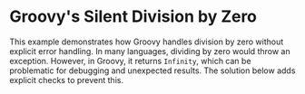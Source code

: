 # Groovy's Silent Division by Zero

This example demonstrates how Groovy handles division by zero without explicit error handling. In many languages, dividing by zero would throw an exception. However, in Groovy, it returns `Infinity`, which can be problematic for debugging and unexpected results. The solution below adds explicit checks to prevent this.